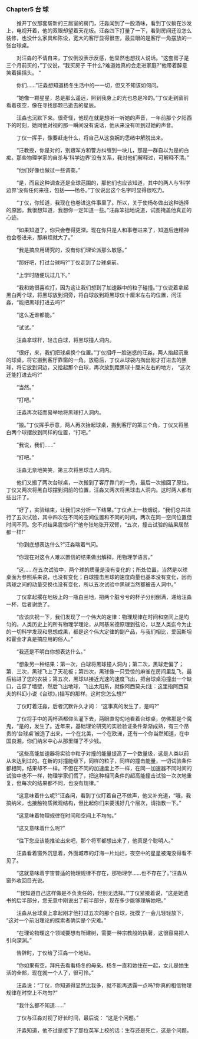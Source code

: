 ### Chapter5 台 球

　　推开丁仪那套崭新的三居室的房门，汪淼闻到了一股酒味，看到丁仪躺在沙发上，电视开着，他的双眼却望着天花板。汪淼四下打量了一下，看到房间还没怎么装修，也没什么家具和陈设，宽大的客厅显得很空，最显眼的是客厅一角摆放的一张台球桌。

　　对汪淼的不请自来，丁仪倒没表示反感，他显然也想找人说话。“这套房子是三个月前买的，”丁仪说，“我买房子 干什么?难道她真的会走进家庭?”他带着醉意笑着摇摇头。 “

　　你们……”汪淼想知道杨冬生活中的一一切，但又不知该如何问。

　　“她像一颗星星，总是那么遥远，照到我身上的光也总是冷的。”丁仪走到窗前看着夜空，像在寻找那颗已逝去的星辰。

　　汪淼也沉默下来。很奇怪，他现在就是想听一听她的声音，一年前那个夕阳西下的时刻，她同他对视的那一瞬间没有说话，他从来没有听到过她的声音。

　　丁仪一挥手，像要赶走什么，将自己从这哀婉的思绪中解脱出来。

　　“汪教授，你是对的，别跟军方和警方纠缠到一块儿，那是一群自以为是的白痴。那些物理学家的自杀与‘科学边界’没有关系，我对他们解释过，可解释不清。”

　　“他们好像也做过一些调查。”

　　“是，而且这种调查还是全球范围的，那他们也应该知道，其中的两人与‘科学边界'没有任何来往，包括——杨冬。”丁仪说出这个名字时显得很吃力。

　　“丁仪，你知道，我现在也卷进这件事里了。所以，关于使杨冬做出这种选择的原因，我很想知道，我想你一定知道一些。”汪淼笨拙地说道，试图掩盖他真正的心迹。

　　“如果知道了，你只会卷得更深。现在你只是人和事卷进来了，知道后连精神也会卷进来，那麻烦就大了。”

　　“我是搞应用研究的，没有你们理论派那么敏感。”

　　“那好吧，打过台球吗?”丁仪走到了台球桌前。

　　“上学时随便玩过几下。”

　　“我和她很喜欢打，因为这让我们想到了加速器中的粒子碰撞。”丁仪说着拿起黑白两个球，将黑球放到洞旁，将白球放到距黑球仅十厘米左右的位置，问汪淼，“能把黑球打进去吗?”

　　“这么近谁都能。”

　　“试试。”

　　汪淼拿球杆，轻击白球，将黑球撞人洞内。

　　“很好，来，我们把球桌换个位置。”丁仪招呼一脸迷惑的汪淼，两人抬起沉重的球桌，将它搬到客厅靠窗的一角。放稳后，丁仪从球袋内掏出刚才打进去的黑球，将它放到洞边，又拾起那个白球，再次放到距黑球十厘米左右的地方， “这次还能打进去吗?”

　　“当然。”

　　“打吧。”

　　汪淼再次轻而易举地将黑球打人洞内。

　　“搬。”丁仪挥手示意，两人再次抬起球桌，搬到客厅的第三个角，丁仪又将黑白两个球摆放到同样的位置，“打吧。”

　　“我说，我们……”

　　“打吧。”

　　汪淼无奈地笑笑，第三次将黑球击人洞内。

　　他们又搬了两次台球桌，一次搬到了客厅靠门的一角，最后一次搬回了原位。丁仪又两次将黑白球摆到洞前的位置，汪淼又两次将黑球击人洞内。这时两人都有些出汗了。

　　“好了，实验结束，让我们来分析一下结果。”丁仪点上一枝烟说，“我们总共进行了五次试验，其中四次在不同的空间位置和不同的时间，两次在同一空间位置但时间不同。您不对结果震惊吗?”他夸张地张开双臂，“五次，撞击试验的结果居然都一样!”

　　“你到底想表达什么?”汪淼喘着气问。

　　“你现在对这令人难以置信的结果做出解释，用物理学语言。”

　　“这……在五次试验中，两个球的质量是没有变化的；所处位置，当然是以球桌面为参照系来说，也没有变化；白球撞击黑球的速度向量也基本没有变化，因而两球之间的动量交换也没有变化，所以五次试验中黑球当然都被击人洞中。”

　　丁仪拿起撂在地板上的一瓶白兰地，把两个脏兮兮的杯子分别倒满，递给汪淼一杯，后者谢绝了。

　　“应该庆祝一下，我们发现了一个伟大的定律：物理规律在时间和空间上是均匀的。人类历史上的所有物理学理论，从阿基米德原理到弦论，以至人类迄今为止的一切科学发现和思想成果，都是这个伟大定律的副产品，与我们相比，爱因斯坦和霍金才真是搞应用的俗人。”

　　“我还是不明白你想表达什么。”

　　“想象另一种结果：第一次，白球将黑球撞人洞内；第二次，黑球走偏了；第．三次，黑球飞上了天花板；第四次，黑球像一只受惊的麻雀在房间里乱飞，最后钻进了您的衣袋；第五次，黑球以接近光速的速度飞出，把台球桌沿撞出一个缺口，击穿了墙壁，然后飞出地球，飞出太阳系，就像阿西莫夫(注：这里指阿西莫夫的科幻小说《台球》。)描写的那样。这时您怎么想?”

　　丁仪盯着汪淼，后者沉默许久才问： “这事真的发生了，是吗?”

　　丁仪将手中的两杯酒都仰头灌下去，两眼直勾勾地看着台球桌，仿佛那是个魔鬼，“是的，发生了。近年来，基础理论研究的实验验证条件渐渐成熟，有三个昂贵的‘台球桌’被造了出来，一个在北美，一个在欧洲，还有一个你当然知道，在中国良湘，你们纳米中心从那里赚了不少钱。

　　“这些高能加速器将实验中粒子对撞的能量提高了一个数量级，这是人类以前从未达到过的。在新的对撞能级下，同样的粒子，同样的撞击能量，一切试验条件都相同，结果却不一样。不但在不同的加速度上不一样，在同一加速器不同时间的试验中也不一样，物理学家们慌了，把这种相同条件的超高能撞击试验一次次地重复，但每次的结果都不同，也没有规律。”

　　“这意味着什么呢?”汪淼问，看到丁仪盯着自己不做声，他又补充道，“哦，我搞纳米，也接触物质微观结构，但比起你们来要浅好几个层次，请指教一下。”

　　“这意味着物理规律在时间和空间上不均匀。”

　　“这又意味着什么呢?”

　　“往下您应该能推论出来吧，那个将军都想出来了，他真是个聪明人。”

　　汪淼看着窗外沉思着，外面城市的灯海一片灿烂，夜空中的星星被淹没得看不见了。

　　“这就意味着宇宙普适的物理规律不存在，那物理学……也不存在了。”汪淼从窗外收回目光说。

　　“‘我知道自己这样做是不负责任的，但别无选择。’”丁仪紧接着说，“这是她遗书的后半部分，您无意中刚说出了前半部分，现在多少能够理解她吧。”

　　汪淼从台球桌上拿起刚才他打过五次的那个白球，抚摸了一会儿轻轻放下， “这对一个前沿理论的探索者确实是个灾难。”

　　“在理论物理这个领域要想有所建树，需要一种宗教般的执著，这很容易把人引向深渊。”

　　告辞时，丁仪给了汪淼一个地址。

　　“你如果有空，拜托去看看杨冬的母亲。杨冬一直和她住在一起，女儿是她生活的全部，现在就一个人了，很可怜。”

　　汪淼说：“丁仪，你知道得显然比我多，就不能再透露一点吗?你真的相信物理规律在时空上不均匀?”

　　“我什么都不知道……”

　　丁仪与汪淼对视了好长时间，最后说： “这是个问题。”

　　汗淼知道，他不过是接下了那位英军上校的话：生存还是死亡，这是个问题。